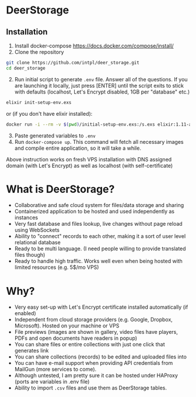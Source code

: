 # DeerStorage
## Installation
1. Install docker-compose
https://docs.docker.com/compose/install/
2. Clone the repository

``` sh
git clone https://github.com/intpl/deer_storage.git
cd deer_storage
```
2. Run initial script to generate `.env` file. Answer all of the questions. If you are launching it locally, just press [ENTER] until the script exits to stick with defaults (localhost, Let's Encrypt disabled, 1GB per "database" etc.)
``` sh
elixir init-setup-env.exs
```
or (if you don't have elixir installed):
``` sh
docker run -i --rm -v $(pwd)/initial-setup-env.exs:/s.exs elixir:1.11-alpine elixir /s.exs
```

3. Paste generated variables to `.env`
4. Run `docker-compose up`. This command will fetch all necessary images and compile entire application, so it will take a while.

Above instruction works on fresh VPS installation with DNS assigned domain (with Let's Encrypt) as well as localhost (with self-certificate)

# What is DeerStorage?
- Collaborative and safe cloud system for files/data storage and sharing
- Containerized application to be hosted and used independently as instances
- Very fast database and files lookup, live changes without page reload using WebSockets
- Ability to "connect" records to each other, making it a sort of user level relational database
- Ready to be multi language. (I need people willing to provide translated files though)
- Ready to handle high traffic. Works well even when being hosted with limited resources (e.g. 5$/mo VPS)
# Why?
- Very easy set-up with Let's Encrypt certificate installed automatically (if enabled)
- Independent from cloud storage providers (e.g. Google, Dropbox, Microsoft). Hosted on your machine or VPS
- File previews (images are shown in gallery, video files have players, PDFs and open documents have readers in popup)
- You can share files or entire collections with just one click that generates link
- You can share collections (records) to be edited and uploaded files into
- You can have e-mail support when providing API credentials from MailGun (more services to come).
- Although untested, I am pretty sure it can be hosted under HAProxy (ports are variables in .env file)
- Ability to import `.csv` files and use them as DeerStorage tables.
